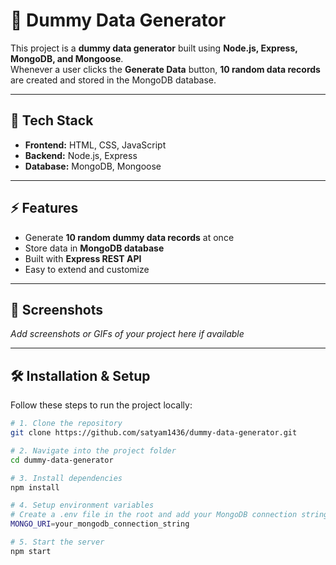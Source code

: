 # 🚀 Dummy Data Generator

This project is a **dummy data generator** built using **Node.js, Express, MongoDB, and Mongoose**.  
Whenever a user clicks the **Generate Data** button, **10 random data records** are created and stored in the MongoDB database.

---

## 📂 Tech Stack

- **Frontend:** HTML, CSS, JavaScript  
- **Backend:** Node.js, Express  
- **Database:** MongoDB, Mongoose  

---

## ⚡ Features

- Generate **10 random dummy data records** at once  
- Store data in **MongoDB database**  
- Built with **Express REST API**  
- Easy to extend and customize  

---

## 📸 Screenshots

_Add screenshots or GIFs of your project here if available_

---

## 🛠️ Installation & Setup

Follow these steps to run the project locally:

```bash
# 1. Clone the repository
git clone https://github.com/satyam1436/dummy-data-generator.git

# 2. Navigate into the project folder
cd dummy-data-generator

# 3. Install dependencies
npm install

# 4. Setup environment variables
# Create a .env file in the root and add your MongoDB connection string
MONGO_URI=your_mongodb_connection_string

# 5. Start the server
npm start
